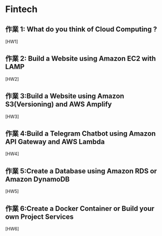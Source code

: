 # Fintech
## 作業 1: What do you think of Cloud Computing ?
[HW1]
## 作業 2: Build a Website using Amazon EC2 with LAMP
[HW2]
## 作業 3:Build a Website using Amazon S3(Versioning) and AWS Amplify
[HW3]
## 作業 4:Build a Telegram Chatbot using Amazon API Gateway and AWS Lambda
[HW4]
## 作業 5:Create a Database using Amazon RDS or Amazon DynamoDB
[HW5]
## 作業 6:Create a Docker Container or Build your own Project Services
[HW6]

